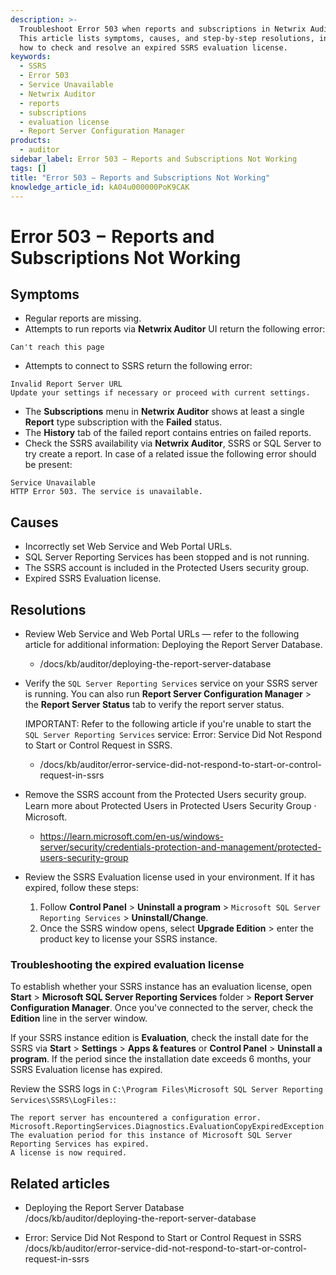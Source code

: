 ```yaml
---
description: >-
  Troubleshoot Error 503 when reports and subscriptions in Netwrix Auditor fail.
  This article lists symptoms, causes, and step-by-step resolutions, including
  how to check and resolve an expired SSRS evaluation license.
keywords:
  - SSRS
  - Error 503
  - Service Unavailable
  - Netwrix Auditor
  - reports
  - subscriptions
  - evaluation license
  - Report Server Configuration Manager
products:
  - auditor
sidebar_label: Error 503 − Reports and Subscriptions Not Working
tags: []
title: "Error 503 − Reports and Subscriptions Not Working"
knowledge_article_id: kA04u000000PoK9CAK
---
```


# Error 503 − Reports and Subscriptions Not Working

## Symptoms

- Regular reports are missing.
- Attempts to run reports via **Netwrix Auditor** UI return the following error:

```
Can't reach this page
```

- Attempts to connect to SSRS return the following error:

```
Invalid Report Server URL
Update your settings if necessary or proceed with current settings.
```

- The **Subscriptions** menu in **Netwrix Auditor** shows at least a single **Report** type subscription with the **Failed** status.
- The **History** tab of the failed report contains entries on failed reports.
- Check the SSRS availability via **Netwrix Auditor**, SSRS or SQL Server to try create a report. In case of a related issue the following error should be present:

```
Service Unavailable
HTTP Error 503. The service is unavailable.
```

## Causes

- Incorrectly set Web Service and Web Portal URLs.
- SQL Server Reporting Services has been stopped and is not running.
- The SSRS account is included in the Protected Users security group.
- Expired SSRS Evaluation license.

## Resolutions

- Review Web Service and Web Portal URLs — refer to the following article for additional information: Deploying the Report Server Database.
  - /docs/kb/auditor/deploying-the-report-server-database
- Verify the `SQL Server Reporting Services` service on your SSRS server is running. You can also run **Report Server Configuration Manager** > the **Report Server Status** tab to verify the report server status.

  IMPORTANT: Refer to the following article if you're unable to start the `SQL Server Reporting Services` service: Error: Service Did Not Respond to Start or Control Request in SSRS.
  - /docs/kb/auditor/error-service-did-not-respond-to-start-or-control-request-in-ssrs

- Remove the SSRS account from the Protected Users security group. Learn more about Protected Users in Protected Users Security Group ⸱ Microsoft.
  - https://learn.microsoft.com/en-us/windows-server/security/credentials-protection-and-management/protected-users-security-group

- Review the SSRS Evaluation license used in your environment. If it has expired, follow these steps:

  1. Follow **Control Panel** > **Uninstall a program** > `Microsoft SQL Server Reporting Services` > **Uninstall/Change**.
  2. Once the SSRS window opens, select **Upgrade Edition** > enter the product key to license your SSRS instance.

### Troubleshooting the expired evaluation license

To establish whether your SSRS instance has an evaluation license, open **Start** > **Microsoft SQL Server Reporting Services** folder > **Report Server Configuration Manager**. Once you've connected to the server, check the **Edition** line in the server window.

If your SSRS instance edition is **Evaluation**, check the install date for the SSRS via **Start** > **Settings** > **Apps & features** or **Control Panel** > **Uninstall a program**. If the period since the installation date exceeds 6 months, your SSRS Evaluation license has expired.

Review the SSRS logs in `C:\Program Files\Microsoft SQL Server Reporting Services\SSRS\LogFiles:`:

```
The report server has encountered a configuration error.  
Microsoft.ReportingServices.Diagnostics.EvaluationCopyExpiredException:
The evaluation period for this instance of Microsoft SQL Server Reporting Services has expired.  
A license is now required.
```

## Related articles

- Deploying the Report Server Database  
  /docs/kb/auditor/deploying-the-report-server-database

- Error: Service Did Not Respond to Start or Control Request in SSRS  
  /docs/kb/auditor/error-service-did-not-respond-to-start-or-control-request-in-ssrs
